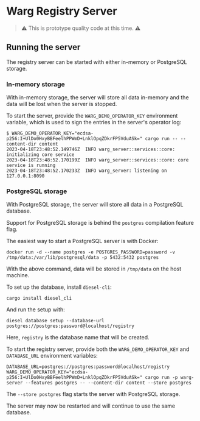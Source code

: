 # Warg Registry Server

> ⚠️ This is prototype quality code at this time. ⚠️

## Running the server

The registry server can be started with either in-memory or PostgreSQL storage.

### In-memory storage

With in-memory storage, the server will store all data in-memory and the data 
will be lost when the server is stopped.

To start the server, provide the `WARG_DEMO_OPERATOR_KEY` environment variable, 
which is used to sign the entries in the server's operator log:

```console
$ WARG_DEMO_OPERATOR_KEY="ecdsa-p256:I+UlDo0HxyBBFeelhPPWmD+LnklOpqZDkrFP5VduASk=" cargo run -- --content-dir content
2023-04-18T23:48:52.149746Z  INFO warg_server::services::core: initializing core service
2023-04-18T23:48:52.170199Z  INFO warg_server::services::core: core service is running
2023-04-18T23:48:52.170233Z  INFO warg_server: listening on 127.0.0.1:8090
```

### PostgreSQL storage

With PostgreSQL storage, the server will store all data in a PostgreSQL 
database. 

Support for PostgreSQL storage is behind the `postgres` compilation feature 
flag.

The easiest way to start a PostgreSQL server is with Docker:

```console
docker run -d --name postgres -e POSTGRES_PASSWORD=password -v /tmp/data:/var/lib/postgresql/data -p 5432:5432 postgres
```

With the above command, data will be stored in `/tmp/data` on the host machine.

To set up the database, install `diesel-cli`:

```console
cargo install diesel_cli
```

And run the setup with:

```console
diesel database setup --database-url postgres://postgres:password@localhost/registry
```

Here, `registry` is the database name that will be created.

To start the registry server, provide both the `WARG_DEMO_OPERATOR_KEY` and 
`DATABASE_URL` environment variables:

```console
DATABASE_URL=postgres://postgres:password@localhost/registry WARG_DEMO_OPERATOR_KEY="ecdsa-p256:I+UlDo0HxyBBFeelhPPWmD+LnklOpqZDkrFP5VduASk=" cargo run -p warg-server --features postgres -- --content-dir content --store postgres
```

The `--store postgres` flag starts the server with PostgreSQL storage.

The server may now be restarted and will continue to use the same database.

